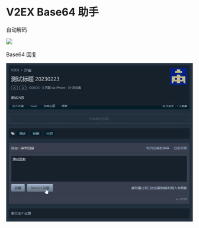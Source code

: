 # V2EX Base64 助手

自动解码

![](https://raw.githubusercontent.com/amorphobia/v2ex-base64-helper/master/screenshot.png)

Base64 回复

![](https://raw.githubusercontent.com/amorphobia/v2ex-base64-helper/master/replyrecord.gif)
